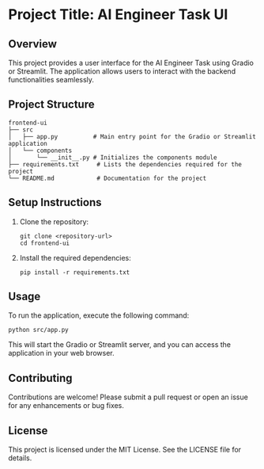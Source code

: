 # Project Title: AI Engineer Task UI

## Overview
This project provides a user interface for the AI Engineer Task using Gradio or Streamlit. The application allows users to interact with the backend functionalities seamlessly.

## Project Structure
```
frontend-ui
├── src
│   ├── app.py          # Main entry point for the Gradio or Streamlit application
│   └── components
│       └── __init__.py # Initializes the components module
├── requirements.txt     # Lists the dependencies required for the project
└── README.md            # Documentation for the project
```

## Setup Instructions
1. Clone the repository:
   ```
   git clone <repository-url>
   cd frontend-ui
   ```

2. Install the required dependencies:
   ```
   pip install -r requirements.txt
   ```

## Usage
To run the application, execute the following command:
```
python src/app.py
```
This will start the Gradio or Streamlit server, and you can access the application in your web browser.

## Contributing
Contributions are welcome! Please submit a pull request or open an issue for any enhancements or bug fixes.

## License
This project is licensed under the MIT License. See the LICENSE file for details.